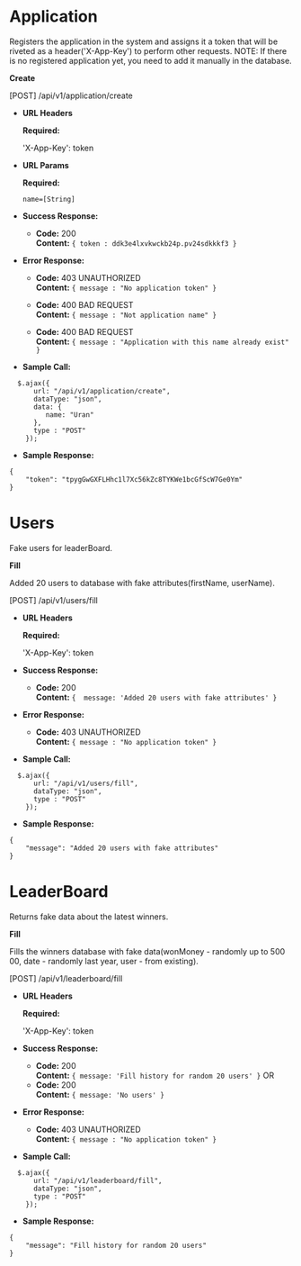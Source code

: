 # Application

Registers the application in the system and assigns it a token that will be riveted as a header('X-App-Key') to perform other requests. NOTE: If there is no registered application yet, you need to add it manually in the database.

**Create**

  [POST] /api/v1/application/create
  
*  **URL Headers**
   
   **Required:**
   
    'X-App-Key': token
  
*  **URL Params**

   **Required:**

   `name=[String]`

* **Success Response:**

  * **Code:** 200 <br />
    **Content:** `{ token : ddk3e4lxvkwckb24p.pv24sdkkkf3 }`
 
* **Error Response:**

  * **Code:** 403 UNAUTHORIZED <br />
    **Content:** `{ message : "No application token" }`

  * **Code:** 400 BAD REQUEST <br />
    **Content:** `{ message : "Not application name" }`
    
  * **Code:** 400 BAD REQUEST <br />
    **Content:** `{ message : "Application with this name already exist" }`

* **Sample Call:**

```
  $.ajax({
      url: "/api/v1/application/create",
      dataType: "json",
      data: {
         name: "Uran"
      },
      type : "POST"
    });
```

* **Sample Response:**
```
{
    "token": "tpygGwGXFLHhc1l7Xc56kZc8TYKWe1bcGfScW7Ge0Ym"
}
```

# Users

Fake users for leaderBoard.

**Fill**

  Added 20 users to database with fake attributes(firstName, userName).

  [POST] /api/v1/users/fill
  
*  **URL Headers**
   
   **Required:**
   
    'X-App-Key': token
  
* **Success Response:**

  * **Code:** 200 <br />
    **Content:** `{  message: 'Added 20 users with fake attributes' }`
 
* **Error Response:**

  * **Code:** 403 UNAUTHORIZED <br />
    **Content:** `{ message : "No application token" }`

* **Sample Call:**

```
  $.ajax({
      url: "/api/v1/users/fill",
      dataType: "json",
      type : "POST"
    });
```

* **Sample Response:**
```
{
    "message": "Added 20 users with fake attributes"
}
```

# LeaderBoard

Returns fake data about the latest winners.

**Fill**

  Fills the winners database with fake data(wonMoney - randomly up to 500 00, date - randomly last year, user - from existing).

  [POST] /api/v1/leaderboard/fill
  
*  **URL Headers**
   
   **Required:**
   
    'X-App-Key': token

* **Success Response:**

  * **Code:** 200 <br />
    **Content:** `{ message: 'Fill history for random 20 users' }`
   OR
  * **Code:** 200 <br />
    **Content:** `{ message: 'No users' }`
 
* **Error Response:**

  * **Code:** 403 UNAUTHORIZED <br />
    **Content:** `{ message : "No application token" }`

* **Sample Call:**

```
  $.ajax({
      url: "/api/v1/leaderboard/fill",
      dataType: "json",
      type : "POST"
    });
```

* **Sample Response:**
```
{
    "message": "Fill history for random 20 users"
}
```
